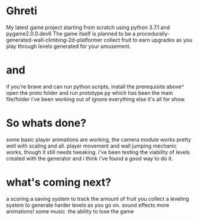 # Ghreti
My latest game project starting from scratch using python 3.7.1 and pygame2.0.0.dev6
The game itself is planned to be a procedurally-generated-wall-climbing-2d-platformer
collect fruit to earn upgrades as you play through levels generated for your amusement.
# and 
if you're brave and can run python scripts, install the prerequisite above^ open the proto folder and 
run prototype.py which has been the main file/folder i've been working out of ignore everything else
it's all for show.
# So whats done?
some basic player animations are working, the camera module works pretty well with scaling and all.
player movement and wall jumping mechanic works, though it still needs tweaking. 
i've been testing the viability of levels created with the generator and i think i've found a good way to do it. 
# what's coming next?
a scoring a saving system to track the amount of fruit you collect
a leveling system to generate harder levels as you go on. 
sound effects 
more animations!
some music.
the ability to lose the game 
